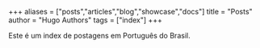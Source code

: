 +++
aliases = ["posts","articles","blog","showcase","docs"]
title = "Posts"
author = "Hugo Authors"
tags = ["index"]
+++

Este é um index de postagens em Português do Brasil. 